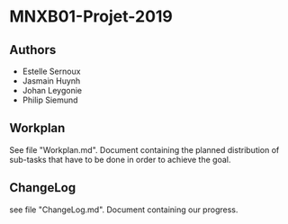 # MNXB01-Projet-2019

## Authors

- Estelle Sernoux
- Jasmain Huynh
- Johan Leygonie
- Philip Siemund

## Workplan

See file "Workplan.md". Document containing the planned distribution of sub-tasks that have to be done in order to achieve the goal.

## ChangeLog

see file "ChangeLog.md". Document containing our progress.

